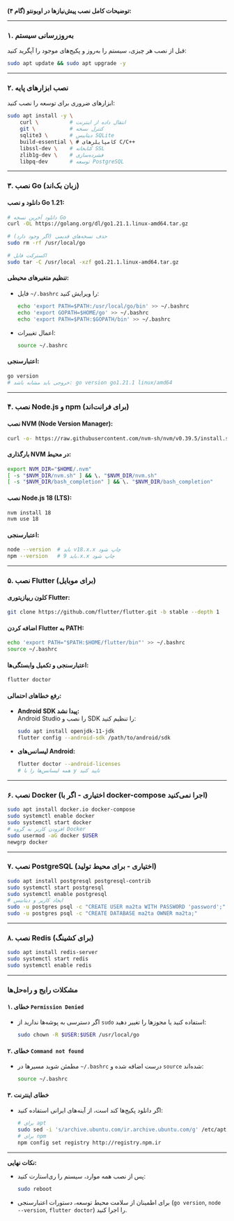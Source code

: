 **توضیحات کامل نصب پیش‌نیازها در اوبونتو (گام ۴):**

---

### **۱. به‌روزرسانی سیستم**
قبل از نصب هر چیزی، سیستم را به‌روز و پکیج‌های موجود را آپگرید کنید:
```bash
sudo apt update && sudo apt upgrade -y
```

---

### **۲. نصب ابزارهای پایه**
ابزارهای ضروری برای توسعه را نصب کنید:
```bash
sudo apt install -y \
    curl \          # انتقال داده از اینترنت
    git \           # کنترل نسخه
    sqlite3 \       # دیتابیس SQLite
    build-essential \ # کامپایلرهای C/C++
    libssl-dev \    # کتابخانه SSL
    zlib1g-dev \    # فشرده‌سازی
    libpq-dev       # توسعه PostgreSQL
```

---

### **۳. نصب Go (زبان بک‌اند)**
#### **دانلود و نصب Go 1.21:**
```bash
# دانلود آخرین نسخه Go
curl -OL https://golang.org/dl/go1.21.1.linux-amd64.tar.gz

# حذف نسخه‌های قدیمی (اگر وجود دارد)
sudo rm -rf /usr/local/go

# اکسترکت فایل
sudo tar -C /usr/local -xzf go1.21.1.linux-amd64.tar.gz
```

#### **تنظیم متغیرهای محیطی:**
- فایل `~/.bashrc` را ویرایش کنید:
  ```bash
  echo 'export PATH=$PATH:/usr/local/go/bin' >> ~/.bashrc
  echo 'export GOPATH=$HOME/go' >> ~/.bashrc
  echo 'export PATH=$PATH:$GOPATH/bin' >> ~/.bashrc
  ```
- اعمال تغییرات:
  ```bash
  source ~/.bashrc
  ```

#### **اعتبارسنجی:**
```bash
go version
# خروجی باید مشابه باشد: go version go1.21.1 linux/amd64
```

---

### **۴. نصب Node.js و npm (برای فرانت‌اند)**
#### **نصب NVM (Node Version Manager):**
```bash
curl -o- https://raw.githubusercontent.com/nvm-sh/nvm/v0.39.5/install.sh | bash
```

#### **بارگذاری NVM در محیط:**
```bash
export NVM_DIR="$HOME/.nvm"
[ -s "$NVM_DIR/nvm.sh" ] && \. "$NVM_DIR/nvm.sh"
[ -s "$NVM_DIR/bash_completion" ] && \. "$NVM_DIR/bash_completion"
```

#### **نصب Node.js 18 (LTS):**
```bash
nvm install 18
nvm use 18
```

#### **اعتبارسنجی:**
```bash
node --version  # باید v18.x.x چاپ شود
npm --version   # باید 9.x.x چاپ شود
```

---

### **۵. نصب Flutter (برای موبایل)**
#### **کلون ریپازیتوری Flutter:**
```bash
git clone https://github.com/flutter/flutter.git -b stable --depth 1
```

#### **اضافه کردن Flutter به PATH:**
```bash
echo 'export PATH="$PATH:$HOME/flutter/bin"' >> ~/.bashrc
source ~/.bashrc
```

#### **اعتبارسنجی و تکمیل وابستگی‌ها:**
```bash
flutter doctor
```

#### **رفع خطاهای احتمالی:**
- **Android SDK پیدا نشد:**  
  Android Studio را نصب و SDK را تنظیم کنید:
  ```bash
  sudo apt install openjdk-11-jdk
  flutter config --android-sdk /path/to/android/sdk
  ```
- **لیسانس‌های Android:**  
  ```bash
  flutter doctor --android-licenses
  # همه لیسانس‌ها را با y تایید کنید
  ```

---

### **۶. نصب Docker (اختیاری - اگر با docker-compose اجرا نمی‌کنید)**
```bash
sudo apt install docker.io docker-compose
sudo systemctl enable docker
sudo systemctl start docker
# افزودن کاربر به گروه Docker
sudo usermod -aG docker $USER
newgrp docker
```

---

### **۷. نصب PostgreSQL (اختیاری - برای محیط تولید)**
```bash
sudo apt install postgresql postgresql-contrib
sudo systemctl start postgresql
sudo systemctl enable postgresql
# ایجاد کاربر و دیتابیس
sudo -u postgres psql -c "CREATE USER ma2ta WITH PASSWORD 'password';"
sudo -u postgres psql -c "CREATE DATABASE ma2ta OWNER ma2ta;"
```

---

### **۸. نصب Redis (برای کشینگ)**
```bash
sudo apt install redis-server
sudo systemctl start redis
sudo systemctl enable redis
```

---

### **مشکلات رایج و راه‌حل‌ها**
#### **۱. خطای `Permission Denied`**
- اگر دسترسی به پوشه‌ها ندارید از `sudo` استفاده کنید یا مجوزها را تغییر دهید:
  ```bash
  sudo chown -R $USER:$USER /usr/local/go
  ```

#### **۲. خطای `Command not found`**
- مطمئن شوید مسیرها در `~/.bashrc` درست اضافه شده و `source` شده‌اند:
  ```bash
  source ~/.bashrc
  ```

#### **۳. خطای اینترنت**
- اگر دانلود پکیج‌ها کند است، از آینه‌های ایرانی استفاده کنید:
  ```bash
  # برای apt
  sudo sed -i 's/archive.ubuntu.com/ir.archive.ubuntu.com/g' /etc/apt/sources.list
  # برای npm
  npm config set registry http://registry.npm.ir
  ```

---

**نکات نهایی:**  
- پس از نصب همه موارد، سیستم را ری‌استارت کنید:
  ```bash
  sudo reboot
  ```
- برای اطمینان از سلامت محیط توسعه، دستورات اعتبارسنجی (`go version`, `node --version`, `flutter doctor`) را اجرا کنید.